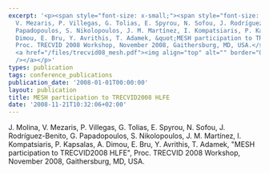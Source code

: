 ```yaml
---
excerpt: '<p><span style="font-size: x-small;"><span style="font-size: 10pt;">J. Molina,
  V. Mezaris, P. Villegas, G. Tolias, E. Spyrou, N. Sofou, J. Rodríguez-Benito, G.
  Papadopoulos, S. Nikolopoulos, J. M. Martínez, I. Kompatsiaris, P. Kapsalas, A.
  Dimou, E. Bru, Y. Avrithis, T. Adamek, &quot;MESH participation to TRECVID2008 HLFE&quot;,
  Proc. TRECVID 2008 Workshop, November 2008, Gaithersburg, MD, USA.</span></span>
  <a href="/files/trecvid08_mesh.pdf"><img align="top" alt="" border="0" src="/files/pdf/pdf.png"
  /></a></p>'
types: publication
tags: conference_publications
publication_date: '2008-01-01T00:00:00'
layout: publication
title: MESH participation to TRECVID2008 HLFE
date: '2008-11-21T10:32:06+02:00'
---
```

J. Molina, V. Mezaris, P. Villegas, G. Tolias, E. Spyrou, N. Sofou, J. Rodríguez-Benito, G. Papadopoulos, S. Nikolopoulos, J. M. Martínez, I. Kompatsiaris, P. Kapsalas, A. Dimou, E. Bru, Y. Avrithis, T. Adamek, &quot;MESH participation to TRECVID2008 HLFE&quot;, Proc. TRECVID 2008 Workshop, November 2008, Gaithersburg, MD, USA.<a href="/files/trecvid08_mesh.pdf"><img align="top" alt="" border="0" src="/files/pdf/pdf.png" /></a>
